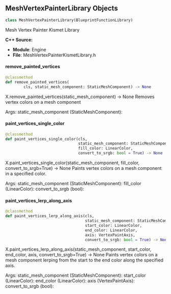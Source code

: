 ## MeshVertexPainterLibrary Objects

```python
class MeshVertexPainterLibrary(BlueprintFunctionLibrary)
```

Mesh Vertex Painter Kismet Library

**C++ Source:**

- **Module**: Engine
- **File**: MeshVertexPainterKismetLibrary.h

<a id="unreal.MeshVertexPainterLibrary.remove_painted_vertices"></a>

#### remove_painted_vertices

```python
@classmethod
def remove_painted_vertices(
        cls, static_mesh_component: StaticMeshComponent) -> None
```

X.remove_painted_vertices(static_mesh_component) -> None
Removes vertex colors on a mesh component

Args:
    static_mesh_component (StaticMeshComponent):

<a id="unreal.MeshVertexPainterLibrary.paint_vertices_single_color"></a>

#### paint_vertices_single_color

```python
@classmethod
def paint_vertices_single_color(cls,
                                static_mesh_component: StaticMeshComponent,
                                fill_color: LinearColor,
                                convert_to_srgb: bool = True) -> None
```

X.paint_vertices_single_color(static_mesh_component, fill_color, convert_to_srgb=True) -> None
Paints vertex colors on a mesh component in a specified color.

Args:
    static_mesh_component (StaticMeshComponent): 
    fill_color (LinearColor): 
    convert_to_srgb (bool):

<a id="unreal.MeshVertexPainterLibrary.paint_vertices_lerp_along_axis"></a>

#### paint_vertices_lerp_along_axis

```python
@classmethod
def paint_vertices_lerp_along_axis(cls,
                                   static_mesh_component: StaticMeshComponent,
                                   start_color: LinearColor,
                                   end_color: LinearColor,
                                   axis: VertexPaintAxis,
                                   convert_to_srgb: bool = True) -> None
```

X.paint_vertices_lerp_along_axis(static_mesh_component, start_color, end_color, axis, convert_to_srgb=True) -> None
Paints vertex colors on a mesh component lerping from the start to the end color along the specified axis.

Args:
    static_mesh_component (StaticMeshComponent): 
    start_color (LinearColor): 
    end_color (LinearColor): 
    axis (VertexPaintAxis): 
    convert_to_srgb (bool):

<a id="unreal.NavigationObjectBase"></a>